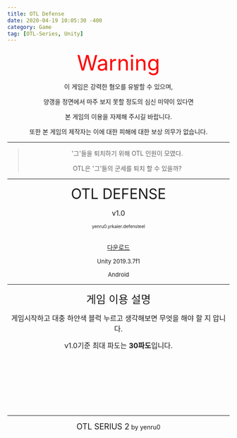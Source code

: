 ```yaml
---
title: OTL Defense
date: 2020-04-19 10:05:30 -400
category: Game
tag: [OTL-Series, Unity]
---
```


<center>
    <div><font size="9" color="red">Warning</font></div>
    <p>이 게임은 강력한 혐오를 유발할 수 있으며,

양갱을 정면에서 마주 보지 못할 정도의 심신 미약이 있다면

본 게임의 이용을 자제해 주시길 바랍니다.

또한 본 게임의 제작자는 이에 대한 피해에 대한 보상 의무가 없습니다.

</p>
</center>

---

<center>
<blockquote>

'그'들을 퇴치하기 위해 OTL 인원이 모였다.

OTL은 '그'들의 군세를  퇴치 할 수 있을까?

</blockquote>

</center>

---

<center>
<p><font size="6">OTL DEFENSE</font></p>
<p><font size="3">v1.0</font></p>
<p><font size="1">yenru0.yrkaier.defensteel</font></p>
<br>
<a href="https://drive.google.com/file/d/1aESxgriGzrDMY3kRt9qYNqGtR_e0Wxjo/view">다운로드</a>
<p><font size="2">Unity 2019.3.7f1</font></p>
<p><font size="2">Android</font></p>
</center>

---

<center>
<p><font size="5">게임 이용 설명</font></p>
<p><font size="3">게임시작하고 대충 하얀색 블럭 누르고 생각해보면 무엇을 해야 할 지 압니다.

v1.0기준 최대 파도는 <strong>30파도</strong>입니다.</font></p>
</center>

<br>
<br>
<br>
<br>
<br>
<br>
<br>


---
<center>
<p><font size="4">OTL SERIUS 2</font> by yenru0</p></center>